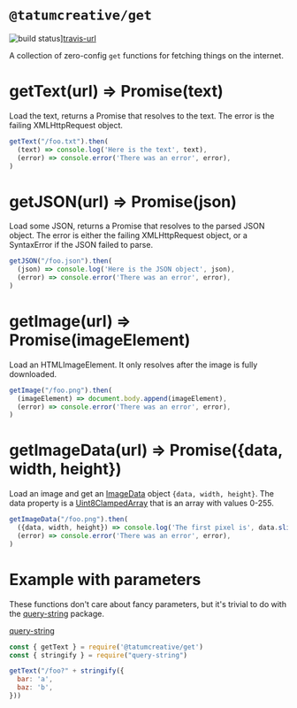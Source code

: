 # `@tatumcreative/get`

![build status][travis-image]][travis-url]

[travis-image]: https://img.shields.io/travis/TatumCreative/npm-get/master.svg?style=flat-square
[travis-url]: http://travis-ci.org/TatumCreative/npm-get

A collection of zero-config `get` functions for fetching things on the internet.

# getText(url) => Promise(text)

Load the text, returns a Promise that resolves to the text. The error is the
failing XMLHttpRequest object.

```js
getText("/foo.txt").then(
  (text) => console.log('Here is the text', text),
  (error) => console.error('There was an error', error),
)
```

# getJSON(url) => Promise(json)

Load some JSON, returns a Promise that resolves to the parsed JSON object. The
error is either the failing XMLHttpRequest object, or a SyntaxError if the JSON
failed to parse.

```js
getJSON("/foo.json").then(
  (json) => console.log('Here is the JSON object', json),
  (error) => console.error('There was an error', error),
)
```

# getImage(url) => Promise(imageElement)

Load an HTMLImageElement. It only resolves after the image is fully downloaded.

```js
getImage("/foo.png").then(
  (imageElement) => document.body.append(imageElement),
  (error) => console.error('There was an error', error),
)
```

# getImageData(url) => Promise({data, width, height})

Load an image and get an [ImageData](ImageData) object `{data, width, height}`.
The data property is a [Uint8ClampedArray](Uint8ClampedArray) that is an array
with values 0-255.

[ImageData]: https://developer.mozilla.org/en-US/docs/Web/JavaScript/Reference/Global_Objects/Uint8ClampedArray
[Uint8ClampedArray]: https://developer.mozilla.org/en-US/docs/Web/JavaScript/Reference/Global_Objects/Uint8ClampedArray

```js
getImageData("/foo.png").then(
  ({data, width, height}) => console.log('The first pixel is', data.slice(0,4)),
  (error) => console.error('There was an error', error),
)
```

# Example with parameters

These functions don't care about fancy parameters, but it's trivial to do with
the [query-string](query-string) package.

[query-string](https://www.npmjs.com/package/query-string)

```js
const { getText } = require('@tatumcreative/get')
const { stringify } = require("query-string")

getText("/foo?" + stringify({
  bar: 'a',
  baz: 'b',
}))
```
